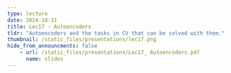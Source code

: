 ```yaml
---
type: lecture
date: 2024-10-31
title: Lec17 - Autoencoders
tldr: "Autoencoders and the tasks in CV that can be solved with them."
thumbnail: /static_files/presentations/lec17.png
hide_from_announcments: false
    - url: /static_files/presentations/Lec17_ Autoencoders.pdf
      name: slides
---
```

